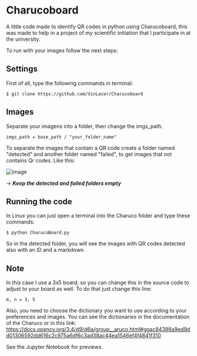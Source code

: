 # Charucoboard
A little code made to identify QR codes in python using Charucoboard, this was made to help in a project of my scientific initiation that I participate in at the university.

To run with your images follow the next steps:

## Settings 

First of all, type the following commands in terminal:
```
$ git clone https://github.com/VinLacer/Charucoboard
```




## Images
Separate your imagens into a folder, then change the imgs_path.

```
imgs_path = base_path / "your_folder_name"
```

To separate the images that contain a QR code create a folder named "detected" and another folder named "failed", to get images that not contains Qr codes.
Like this:

![image](https://user-images.githubusercontent.com/71742380/192044803-6be390da-f78f-40f4-b536-2ce633e54a0a.png)

-> ***Keep the detected and failed folders empty***

## Running the code

In Linux you can just open a terminal into the Charuco folder and type these commands:

```
$ python CharucoBoard.py
```

So in the detected folder, you will see the images with QR codes detected also with an ID and a markdown. 

## Note

In this case I use a 3x5 board, so you can change this in the source code to adjust to your board as well. To do that just change this line:

```
m, n = 3, 5
```
Also, you need to choose the dictionary you want to use according to your preferences and images. You can see the dictionaries in the documentation of the Charuco or in this link:
https://docs.opencv.org/3.4/d9/d6a/group__aruco.html#ggac84398a9ed9dd01306592dd616c2c975a6df6c3ad38ac44ea1546ef4f4841f310



See the Jupyter Notebook for previews.
